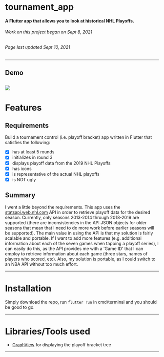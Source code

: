 # tournament_app
#### A Flutter app that allows you to look at historical NHL Playoffs.
###### *Work on this project began on Sept 8, 2021*
###### *Page last updated Sept 10, 2021*
---
## Demo
![](http://g.recordit.co/HMrBBThMAr.gif)
---
 # Features
 ## Requirements
 Build a tournament control (i.e. playoff bracket) app written in Flutter that satisfies the following:
- [x] has at least 5 rounds
- [x] initializes in round 3
- [x] displays playoff data from the 2019 NHL Playoffs
- [x] has icons
- [x] is representative of the actual NHL playoffs
- [x] is NOT ugly
## Summary
I went a little beyond the requirements. This app uses the [statsapi.web.nhl.com](https://gitlab.com/dword4/nhlapi/-/blob/master/stats-api.md) API in order to retrieve playoff data for the desired season. Currently, only seasons 2013-2014 through 2018-2019 are supported (there are inconsistencies in the API JSON objects for older seasons that mean that I need to do more work before earlier seasons will be supported). The main value in using the API is that my solution is fairly scalable and portable. If I want to add more features (e.g. additional information about each of the seven games when tapping a playoff series), I can easily do this, as the API provides me with a 'Game ID' that I can employ to retrieve information about each game (three stars, names of players who scored, etc). Also, my solution is portable, as I could switch to an NBA API without too much effort.

---
# Installation
Simply download the repo, run `flutter run` in cmd/terminal and you should be good to go.

---
# Libraries/Tools used
- [GraphView](https://pub.dev/packages/graphview) for displaying the playoff bracket tree
---
